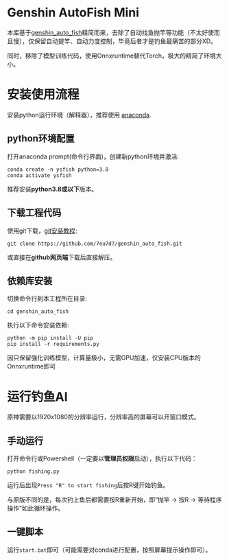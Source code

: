 # Genshin AutoFish Mini

本库基于[genshin_auto_fish](https://github.com/7eu7d7/genshin_auto_fish)精简而来，去除了自动找鱼抛竿等功能（不太好使而且慢），仅保留自动提竿、自动力度控制，毕竟后者才是钓鱼最痛苦的部分XD。

同时，移除了模型训练代码，使用Onnxruntime替代Torch，极大的精简了环境大小。

# 安装使用流程

安装python运行环境（解释器），推荐使用 [anaconda](https://www.anaconda.com/products/individual#Downloads).

## python环境配置

打开anaconda prompt(命令行界面)，创建新python环境并激活:
```shell
conda create -n ysfish python=3.8
conda activate ysfish
```

推荐安装**python3.8或以下**版本。

## 下载工程代码

使用git下载，[git安装教程](https://www.cnblogs.com/xiaoliu66/p/9404963.html):

```shell
git clone https://github.com/7eu7d7/genshin_auto_fish.git
```

或直接在**github网页端**下载后直接解压。

## 依赖库安装

切换命令行到本工程所在目录:

```shell
cd genshin_auto_fish
```

执行以下命令安装依赖:

```shell
python -m pip install -U pip
pip install -r requirements.py
```

因只保留强化训练模型，计算量极小，无需GPU加速，仅安装CPU版本的Onnxruntime即可

# 运行钓鱼AI

原神需要以1920x1080的分辨率运行，分辨率高的屏幕可以开窗口模式。

## 手动运行

打开命令行或Powershell（一定要以**管理员权限**启动），执行以下代码：

```shell
python fishing.py
```

运行后出现`Press "R" to start fishing`后按R键开始钓鱼。

与原版不同的是，每次钓上鱼后都需要按R重新开始，即“抛竿 -> 按R -> 等待程序操作”如此循环操作。

## 一键脚本

运行`start.bat`即可（可能需要对conda进行配置，按照屏幕提示操作即可）。
